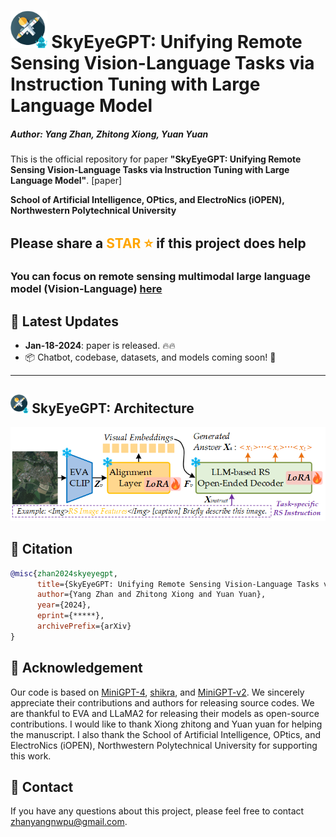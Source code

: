 # <img src="images/SkyEyeGPT.png" height="60"> SkyEyeGPT: Unifying Remote Sensing Vision-Language Tasks via Instruction Tuning with Large Language Model

##### Author: Yang Zhan, Zhitong Xiong, Yuan Yuan
This is the official repository for paper **"SkyEyeGPT: Unifying Remote Sensing Vision-Language Tasks via Instruction Tuning with Large Language Model"**. [paper]

**School of Artificial Intelligence, OPtics, and ElectroNics (iOPEN), Northwestern Polytechnical University**
## Please share a <font color='orange'>STAR ⭐</font> if this project does help

### You can focus on remote sensing multimodal large language model (Vision-Language) [here](https://github.com/ZhanYang-nwpu/Awesome-Remote-Sensing-Multimodal-Large-Language-Model)

## 📢 Latest Updates
- **Jan-18-2024**: paper is released. 🔥🔥
- 📦 Chatbot, codebase, datasets, and models coming soon! 🚀
---




## <img src="images/SkyEyeGPT.png" height="30"> SkyEyeGPT: Architecture

<div align="center">
  <img src="images/model.png"/>
</div>





## 📜 Citation
```bibtex
@misc{zhan2024skyeyegpt,
      title={SkyEyeGPT: Unifying Remote Sensing Vision-Language Tasks via Instruction Tuning with Large Language Model}, 
      author={Yang Zhan and Zhitong Xiong and Yuan Yuan},
      year={2024},
      eprint={*****},
      archivePrefix={arXiv}
}
```


## 🙏 Acknowledgement
Our code is based on [MiniGPT-4](https://github.com/Vision-CAIR/MiniGPT-4), [shikra](https://github.com/shikras/shikra), and [MiniGPT-v2](https://github.com/Vision-CAIR/MiniGPT-4). We sincerely appreciate their contributions and authors for releasing source codes. We are thankful to EVA and LLaMA2 for releasing their models as open-source contributions. I would like to thank Xiong zhitong and Yuan yuan for helping the manuscript. I also thank the School of Artificial Intelligence, OPtics, and ElectroNics (iOPEN), Northwestern Polytechnical University for supporting this work.




## 🤖 Contact
If you have any questions about this project, please feel free to contact zhanyangnwpu@gmail.com.

